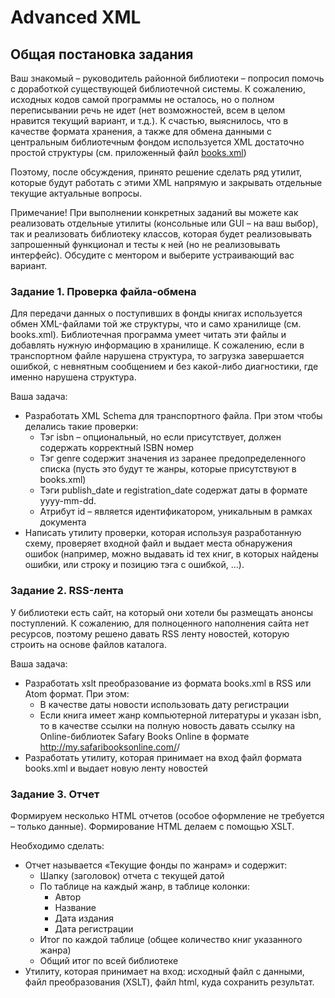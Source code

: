 # Advanced XML
## Общая постановка задания

Ваш знакомый – руководитель районной библиотеки – попросил помочь с доработкой существующей библиотечной системы. К сожалению, исходных кодов самой программы не осталось, но о полном переписывании речь не идет (нет возможностей, всем в целом нравится текущий вариант, и т.д.). К счастью, выяснилось, что в качестве формата хранения, а также для обмена данными с центральным библиотечным фондом используется XML достаточно простой структуры (см. приложенный файл [books.xml](https://github.com/VadimGatsura/.Net-Mentoring-D2-D3/blob/master/Advanced%20XML/books.xml))

Поэтому, после обсуждения, принято решение сделать ряд утилит, которые будут работать с этими XML напрямую и закрывать отдельные текущие актуальные вопросы. 

Примечание! При выполнении конкретных заданий вы можете как реализовать отдельные утилиты (консольные или GUI – на ваш выбор), так и реализовать библиотеку классов, которая будет реализовывать запрошенный функционал и тесты к ней (но не реализовывать интерфейс). Обсудите с ментором и выберите устраивающий вас вариант.

### Задание 1. Проверка файла-обмена

Для передачи данных о поступивших в фонды книгах используется обмен XML-файлами той же структуры, что и само хранилище (см. books.xml). Библиотечная программа умеет читать эти файлы и добавлять нужную информацию в хранилище. К сожалению, если в транспортном файле нарушена структура, то загрузка завершается ошибкой, с невнятным сообщением и без какой-либо диагностики, где именно нарушена структура. 

Ваша задача:

*	Разработать XML Schema для транспортного файла. При этом чтобы делались такие проверки:
    *	Тэг isbn – опциональный, но если присутствует, должен содержать корректный ISBN номер
    *	Тэг genre содержит значения из заранее предопределенного списка (пусть это будут те жанры, которые присутствуют в books.xml)
    *	Тэги publish_date и registration_date содержат даты в формате yyyy-mm-dd.
    *	Атрибут id – является идентификатором, уникальным в рамках документа
*	Написать утилиту проверки, которая используя разработанную схему, проверяет входной файл и выдает места обнаружения ошибок (например, можно выдавать id тех книг, в которых найдены ошибки, или строку и позицию тэга с ошибкой, ...).

### Задание 2. RSS-лента

У библиотеки есть сайт, на который они хотели бы размещать анонсы поступлений. К сожалению, для полноценного наполнения сайта нет ресурсов, поэтому решено давать RSS ленту новостей, которую строить на основе файлов каталога. 

Ваша задача:

*	Разработать xslt преобразование из формата books.xml в RSS или Atom формат. При этом:
    *	В качестве даты новости использовать дату регистрации
    *	Если книга имеет жанр компьютерной литературы и указан isbn, то в качестве ссылки на полную новость давать ссылку на Online-библиотек Safary Books Online в формате http://my.safaribooksonline.com/<isbn>/ 
*	Разработать утилиту, которая принимает на вход файл формата books.xml и выдает новую ленту новостей

### Задание 3. Отчет

Формируем несколько HTML отчетов (особое оформление не требуется – только данные). Формирование HTML делаем с помощью XSLT.

Необходимо сделать:

*	Отчет называется «Текущие фонды по жанрам» и содержит:
    *	Шапку (заголовок) отчета с текущей датой
    *	По таблице на каждый жанр, в таблице колонки:
        *	Автор
        *	Название
        *	Дата издания
        *	Дата регистрации
    *	Итог по каждой таблице (общее количество книг указанного жанра)
    *	Общий итог по всей библиотеке
*	Утилиту, которая принимает на вход: исходный файл с данными, файл преобразования (XSLT), файл html, куда сохранить результат.
